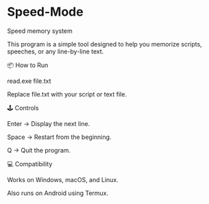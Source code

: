 # Speed-Mode
Speed memory system

This program is a simple tool designed to help you memorize scripts, speeches, or any line-by-line text.


📦 How to Run

read.exe file.txt

Replace file.txt with your script or text file.


🕹 Controls

Enter → Display the next line.

Space → Restart from the beginning.

Q → Quit the program.


💻 Compatibility

Works on Windows, macOS, and Linux.

Also runs on Android using Termux.
